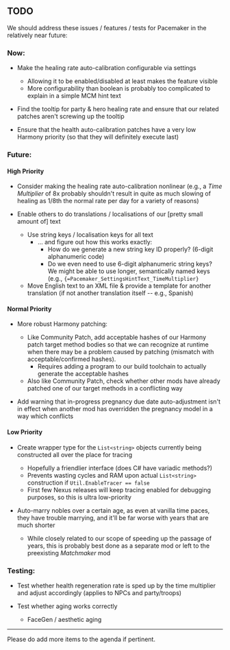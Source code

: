 ## TODO

We should address these issues / features / tests for Pacemaker in the relatively near future:

### Now:

- Make the healing rate auto-calibration configurable via settings
  - Allowing it to be enabled/disabled at least makes the feature visible
  - More configurability than boolean is probably too complicated to explain in a simple MCM hint text

- Find the tooltip for party & hero healing rate and ensure that our related patches aren't screwing up the tooltip

- Ensure that the health auto-calibration patches have a very low Harmony priority (so that they will definitely execute last)


### Future:


#### High Priority

- Consider making the healing rate auto-calibration nonlinear (e.g., a *Time Multiplier* of 8x probably shouldn't result in quite as much slowing of healing as 1/8th the normal rate per day for a variety of reasons)

- Enable others to do translations / localisations of our [pretty small amount of] text
  - Use string keys / localisation keys for all text
    - ... and figure out how this works exactly:
      - How do we generate a new string key ID properly? (6-digit alphanumeric code)
      - Do we even need to use 6-digit alphanumeric string keys? We might be able to use longer, semantically named keys (e.g., `{=Pacemaker_SettingsHintText_TimeMultiplier}`
  - Move English text to an XML file & provide a template for another translation (if not another translation itself -- e.g., Spanish)


#### Normal Priority

- More robust Harmony patching:
  - Like Community Patch, add acceptable hashes of our Harmony patch target method bodies so that we can recognize at runtime when there may be a problem caused by patching (mismatch with acceptable/confirmed hashes).
    - Requires adding a program to our build toolchain to actually generate the acceptable hashes
  - Also like Community Patch, check whether other mods have already patched one of our target methods in a conflicting way

- Add warning that in-progress pregnancy due date auto-adjustment isn't in effect when another mod has overridden the pregnancy model in a way which conflicts

#### Low Priority

- Create wrapper type for the `List<string>` objects currently being constructed all over the place for tracing
  - Hopefully a friendlier interface (does C# have variadic methods?)
  - Prevents wasting cycles and RAM upon actual `List<string>` construction if `Util.EnableTracer == false`
  - First few Nexus releases will keep tracing enabled for debugging purposes, so this is ultra low-priority

- Auto-marry nobles over a certain age, as even at vanilla time paces, they have trouble marrying, and it'll be far worse with years that are much shorter
  - While closely related to our scope of speeding up the passage of years, this is probably best done as a separate mod or left to the preexisting *Matchmaker* mod


### Testing:


- Test whether health regeneration rate is sped up by the time multiplier and adjust accordingly (applies to NPCs and party/troops)

- Test whether aging works correctly
  - FaceGen / aesthetic aging

---

Please do add more items to the agenda if pertinent.
